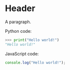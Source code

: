# Header

A paragraph.

Python code:

```python
>>> print("Hello world!")
"Hello world!"
```


JavaScript code:

```javascript
console.log("Hello world!");
```

